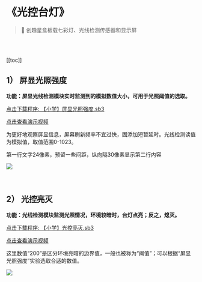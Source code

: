 # 《光控台灯》

> 🧰  创趣星盒板载七彩灯、光线检测传感器和显示屏

<br><br>

[[toc]]

## 1） 屏显光照强度

**功能：屏显光线检测模块实时监测到的模拟数值大小，可用于光照阈值的选取。**

<a href="/tutorial/starbox_sj/sb3/【小学】屏显光照强度.sb3">点击下载程序: 【小学】屏显光照强度.sb3</a>

<a href="https://www.cfunworld.com" target="_blank">点击查看演示视频</a>

为更好地观察屏显信息，屏幕刷新频率不宜过快，固添加短暂延时。光线检测读值为模拟值，取值范围0-1023。

第一行文字24像素，预留一些间距，纵向隔30像素显示第二行内容

<img src="/images/docimg/【小学】屏显光照强度.png" >

<br>
<br>
<br>

## 2） 光控亮灭

**功能：光线检测模块监测光照情况，环境较暗时，台灯点亮；反之，熄灭。**

<a href="/tutorial/starbox_sj/sb3/【小学】光控亮灭.sb3">点击下载程序: 【小学】光控亮灭.sb3</a>

<a href="https://www.cfunworld.com" target="_blank">点击查看演示视频</a>

这里数值“200”是区分环境亮暗的边界值，一般也被称为“阈值”；可以根据“屏显光照强度”实验选取合适的数值。

<img src="/images/docimg/【小学】光控亮灭.png" >